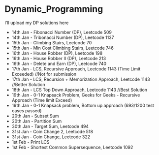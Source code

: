 # Dynamic_Programming

I'll upload my DP solutions here

- 14th Jan - Fibonacci Number (DP), Leetcode 509
- 14th Jan - Tribonacci Number (DP), Leetcode 1137
- 15th Jan - Climbing Stairs, Leetcode 70
- 15th Jan - Min Cost Climbing Stairs, Leetcode 746
- 16th Jan - House Robber (DP), Leetcode 198
- 16th Jan - House Robber II (DP), Leetcode 213
- 16th Jan - Delete and Earn (DP), Leetcode 740
- 17th Jan - LCS, Recursive Approach, Leetcode 1143 (Time Limit Exceeded) //Not for submission
- 17th Jan - LCS, Recursion + Memorization Approach, Leetcode 1143 //Better Solution
- 18th Jan - LCS Top Down Approach, Leetcode 1143 //Best Solution
- 19th Jan - 0-1 Knapsack Problem, Geeks for Geeks - Recursive Approach (Time limit Exceed)
- 19th Jan - 0-1 Knapsack problem, Bottom up approach (693/1200 test cases passed)
- 20th Jan - Subset Sum
- 20th Jan - Partition Sum
- 30th Jan - Target Sum, Leetcode 494
- 31st Jan - Coin Change 2, Leetcode 518
- 31st Jan - Coin Change, Leetcode 322
- 1st Feb - Print LCS
- 1st Feb - Shortest Common Supersequence, Leetcode 1092
